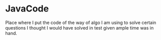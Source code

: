 # JavaCode
Place where I put the code of the way of algo I am using to solve certain questions I thought I would have solved in test given ample time was in hand.
